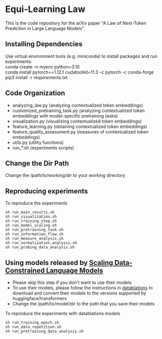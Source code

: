 # Equi-Learning Law
This is the code repository for the arXiv paper "A Law of Next-Token Prediction in Large Language Models".

## Installing Dependencies
Use virtual environment tools (e.g. miniconda) to install packages and run experiments:\
conda create -n myenv python=3.10\
conda install pytorch==1.12.1 cudatoolkit=11.3 -c pytorch -c conda-forge\
pip3 install -r requirements.txt

## Code Organization
- analyzing_law.py (analyzing contextualized token embeddings)
- customized_pretraining_task.py (analyzing contextualized token embeddings with model-specific pretraining tasks)
- visualization.py (visualizing contextualized token embeddings)
- feature_learning.py (obtaining contextualized token embeddings)
- feature_quality_assessment.py (measures of contextualized token embeddings)
- utils.py (utility functions)
- run_*.sh (experiments scripts)

## Change the Dir Path
Change the /path/to/working/dir to your working directory

## Reproducing experiments

To reproduce the experiments
```
sh run_main_results.sh
sh run_visualization.sh
sh run_training_step.sh
sh run_model_scaling.sh
sh run_pretraining_task.sh
sh run_information_flow.sh
sh run_measure_analysis.sh
sh run_normalization_analysis.sh
sh run_probing_data_analysis.sh
```

## Using models released by [Scaling Data-Constrained Language Models](https://arxiv.org/pdf/2305.16264)
- Please skip this step if you don't want to use their models
- To use their models, please follow the instructions in [datablations](https://github.com/huggingface/datablations) to download and convert their models to the versions supported by huggingface/transformers
- Change the /path/to/model/dir to the path that you save their models

To reproduce the experiments with datablations models
```
sh run_training_epoch.sh
sh run_data_repetition.sh
sh run_pretraining_data_analysis.sh
```
